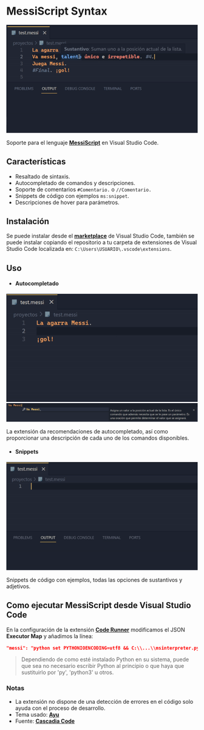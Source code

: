# MessiScript Syntax

![MessiSyntax](https://raw.githubusercontent.com/GiovanniSCESP/MessiScript-Syntax/main/img/intro.gif)

Soporte para el lenguaje **[MessiScript](https://github.com/Erawaa/MessiScriptInterpreter)** en Visual Studio Code.

## Características
- Resaltado de sintaxis.
- Autocompletado de comandos y descripciones.
- Soporte de comentarios `#Comentario.` o `//Comentario.`
- Snippets de código con ejemplos `ms:snippet`.
- Descripciones de hover para parámetros.

## Instalación
Se puede instalar desde el **[marketplace](https://marketplace.visualstudio.com/items?itemName=GiovanniSCESP.messiscript-syntax)** de Visual Studio Code, también se puede instalar copiando el repositorio a tu carpeta de extensiones de Visual Studio Code localizada en: `C:\Users\USUARIO\.vscode\extensions`.

## Uso
- #### Autocompletado
![MessiSyntax](https://raw.githubusercontent.com/GiovanniSCESP/MessiScript-Syntax/main/img/autocompletado.gif)
![MessiSyntax](https://raw.githubusercontent.com/GiovanniSCESP/MessiScript-Syntax/main/img/descripciones.png)

La extensión da recomendaciones de autocompletado, así como proporcionar una descripción de cada uno de los comandos disponibles.

- #### Snippets
![MessiSyntax](https://raw.githubusercontent.com/GiovanniSCESP/MessiScript-Syntax/main/img/snippets.gif)

Snippets de código con ejemplos, todas las opciones de sustantivos y adjetivos.

## Como ejecutar MessiScript desde Visual Studio Code
En la configuración de la extensión **[Code Runner](https://marketplace.visualstudio.com/items?itemName=formulahendry.code-runner)** modificamos el JSON **Executor Map** y añadimos la línea:
```json
"messi": "python set PYTHONIOENCODING=utf8 && C:\\...\\msinterpreter.py"
```
> Dependiendo de como esté instalado Python en su sistema, puede que sea no necesario escribir Python al principio o que haya que sustituirlo por 'py', 'python3' u otros.

### Notas
- La extensión no dispone de una detección de errores en el código solo ayuda con el proceso de desarrollo.
- Tema usado: **[Ayu](https://marketplace.visualstudio.com/items?itemName=teabyii.ayu)**
- Fuente: **[Cascadia Code](https://github.com/microsoft/cascadia-code)**
